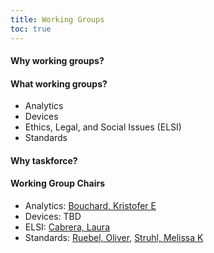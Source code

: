 ```yaml
---
title: Working Groups
toc: true
---
```


#### Why working groups?

#### What working groups?
- Analytics
- Devices
- Ethics, Legal, and Social Issues (ELSI)
- Standards

#### Why taskforce?

#### Working Group Chairs
- Analytics: [Bouchard, Kristofer E](KEBouchard@lbl.gov)
- Devices: TBD
- ELSI: [Cabrera, Laura](mailto:lcabrera@psu.edu)
- Standards: [Ruebel, Oliver](oruebel@lbl.gov), [Struhl, Melissa K](mekline@mit.edu)